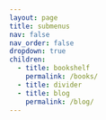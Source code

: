 ```yaml
---
layout: page
title: submenus
nav: false
nav_order: false
dropdown: true
children:
  - title: bookshelf
    permalink: /books/
  - title: divider
  - title: blog
    permalink: /blog/
---
```

